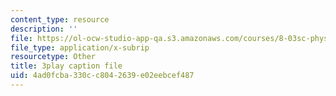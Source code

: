 ```yaml
---
content_type: resource
description: ''
file: https://ol-ocw-studio-app-qa.s3.amazonaws.com/courses/8-03sc-physics-iii-vibrations-and-waves-fall-2016/4ad0fcba330cc8042639e02eebcef487_4ysFC9vd3GE.srt
file_type: application/x-subrip
resourcetype: Other
title: 3play caption file
uid: 4ad0fcba-330c-c804-2639-e02eebcef487
---
```

